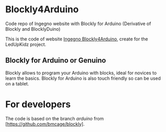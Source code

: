 # Blockly4Arduino
Code repo of Ingegno website with Blockly for Arduino (Derivative of Blockly and BlocklyDuino)

This is the code of website [Ingegno Blockly4Arduino](http://ingegno.be/Manuals/blockly_ingegno/demos/blocklyduino/), create for the LedUpKidz project.

## Blockly for Arduino or Genuino
Blockly allows to program your Arduino with blocks, ideal for novices to learn the basics. Blockly for Arduino is also touch friendly so can be used on a tablet.

# For developers

The code is based on the branch *arduino* from [https://github.com/bmcage/blockly]. 
